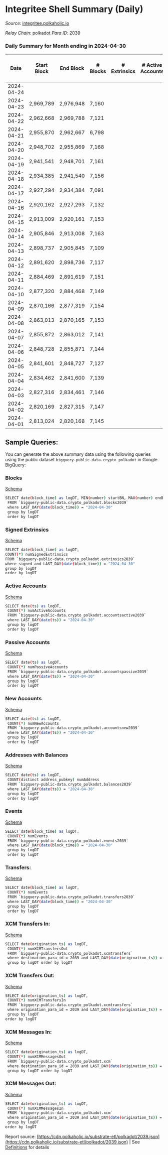 # Integritee Shell Summary (Daily)

_Source_: [integritee.polkaholic.io](https://integritee.polkaholic.io)

*Relay Chain*: polkadot
*Para ID*: 2039



### Daily Summary for Month ending in 2024-04-30


| Date    | Start Block | End Block | # Blocks | # Extrinsics | # Active Accounts | # Passive Accounts | # New Accounts | # Addresses | # Events  | # Transfers ($USD) | # XCM Transfers In ($USD) | # XCM Transfers Out ($USD) | # XCM In | # XCM Out | Issues |
|---------|-------------|-----------|----------|--------------|-------------------|--------------------|----------------|-------------|-----------|--------------------|---------------------------|----------------------------|----------|-----------|--------|
| 2024-04-24 |  |  |  |  |  |  |  |  |  |   |   |   |  |  |  |
| 2024-04-23 | 2,969,789 | 2,976,948 | 7,160 |  |  |  |  |  | 14,320 |   |   |   |  |  |  |
| 2024-04-22 | 2,962,668 | 2,969,788 | 7,121 |  |  |  |  |  | 14,242 |   |   |   |  |  |  |
| 2024-04-21 | 2,955,870 | 2,962,667 | 6,798 |  |  |  |  |  | 13,596 |   |   |   |  |  |  |
| 2024-04-20 | 2,948,702 | 2,955,869 | 7,168 |  |  |  |  |  | 14,336 |   |   |   |  |  |  |
| 2024-04-19 | 2,941,541 | 2,948,701 | 7,161 |  |  |  |  |  | 14,322 |   |   |   |  |  |  |
| 2024-04-18 | 2,934,385 | 2,941,540 | 7,156 |  |  |  |  |  | 14,315 |   |   |   |  |  |  |
| 2024-04-17 | 2,927,294 | 2,934,384 | 7,091 |  |  |  |  |  | 14,182 |   |   |   |  |  |  |
| 2024-04-16 | 2,920,162 | 2,927,293 | 7,132 |  |  |  |  |  | 14,264 |   |   |   |  |  |  |
| 2024-04-15 | 2,913,009 | 2,920,161 | 7,153 |  |  |  |  |  | 14,306 |   |   |   |  |  |  |
| 2024-04-14 | 2,905,846 | 2,913,008 | 7,163 |  |  |  |  |  | 14,326 |   |   |   |  |  |  |
| 2024-04-13 | 2,898,737 | 2,905,845 | 7,109 |  |  |  |  |  | 14,218 |   |   |   |  |  |  |
| 2024-04-12 | 2,891,620 | 2,898,736 | 7,117 |  |  |  |  |  | 14,237 |   |   |   |  |  |  |
| 2024-04-11 | 2,884,469 | 2,891,619 | 7,151 |  |  |  |  |  | 14,302 |   |   |   |  |  |  |
| 2024-04-10 | 2,877,320 | 2,884,468 | 7,149 |  |  |  |  |  | 14,298 |   |   |   |  |  |  |
| 2024-04-09 | 2,870,166 | 2,877,319 | 7,154 |  |  |  |  |  | 14,308 |   |   |   |  |  |  |
| 2024-04-08 | 2,863,013 | 2,870,165 | 7,153 |  |  |  |  |  | 14,306 |   |   |   |  |  |  |
| 2024-04-07 | 2,855,872 | 2,863,012 | 7,141 |  |  |  |  |  | 14,282 |   |   |   |  |  |  |
| 2024-04-06 | 2,848,728 | 2,855,871 | 7,144 |  |  |  |  |  | 14,291 |   |   |   |  |  |  |
| 2024-04-05 | 2,841,601 | 2,848,727 | 7,127 |  |  |  |  |  | 14,254 |   |   |   |  |  |  |
| 2024-04-04 | 2,834,462 | 2,841,600 | 7,139 |  |  |  |  |  | 14,278 |   |   |   |  |  |  |
| 2024-04-03 | 2,827,316 | 2,834,461 | 7,146 |  |  |  |  |  | 14,292 |   |   |   |  |  |  |
| 2024-04-02 | 2,820,169 | 2,827,315 | 7,147 |  |  |  |  |  | 14,294 |   |   |   |  |  |  |
| 2024-04-01 | 2,813,024 | 2,820,168 | 7,145 |  |  |  |  |  | 14,290 |   |   |   |  |  |  |

## Sample Queries:
You can generate the above summary data using the following queries using the public dataset `bigquery-public-data.crypto_polkadot` in Google BigQuery:


### Blocks 

[Schema](https://github.com/colorfulnotion/substrate-etl/blob/main/schema/blocks.json)

```bash
SELECT date(block_time) as logDT, MIN(number) startBN, MAX(number) endBN, COUNT(*) numBlocks 
 FROM `bigquery-public-data.crypto_polkadot.blocks2039`  
 where LAST_DAY(date(block_time)) = "2024-04-30" 
 group by logDT 
 order by logDT
```

### Signed Extrinsics 

[Schema](https://github.com/colorfulnotion/substrate-etl/blob/main/schema/extrinsics.json)

```bash
SELECT date(block_time) as logDT, 
COUNT(*) numSignedExtrinsics 
FROM `bigquery-public-data.crypto_polkadot.extrinsics2039`  
where signed and LAST_DAY(date(block_time)) = "2024-04-30" 
group by logDT 
order by logDT
```

### Active Accounts 

[Schema](https://github.com/colorfulnotion/substrate-etl/blob/main/schema/accountsactive.json)

```bash
SELECT date(ts) as logDT, 
 COUNT(*) numActiveAccounts 
 FROM `bigquery-public-data.crypto_polkadot.accountsactive2039` 
 where LAST_DAY(date(ts)) = "2024-04-30" 
 group by logDT 
 order by logDT
```

### Passive Accounts 

[Schema](https://github.com/colorfulnotion/substrate-etl/blob/main/schema/accountspassive.json)

```bash
SELECT date(ts) as logDT, 
 COUNT(*) numPassiveAccounts 
 FROM `bigquery-public-data.crypto_polkadot.accountspassive2039` 
 where LAST_DAY(date(ts)) = "2024-04-30" 
 group by logDT 
 order by logDT
```

### New Accounts 

[Schema](https://github.com/colorfulnotion/substrate-etl/blob/main/schema/accountsnew.json)

```bash
SELECT date(ts) as logDT, 
 COUNT(*) numNewAccounts 
 FROM `bigquery-public-data.crypto_polkadot.accountsnew2039` 
 where LAST_DAY(date(ts)) = "2024-04-30" 
 group by logDT
 order by logDT
```

### Addresses with Balances 

[Schema](https://github.com/colorfulnotion/substrate-etl/blob/main/schema/balances.json)

```bash
SELECT date(ts) as logDT,
 COUNT(distinct address_pubkey) numAddress 
 FROM `bigquery-public-data.crypto_polkadot.balances2039` 
 where LAST_DAY(date(ts)) = "2024-04-30" 
 group by logDT 
 order by logDT
```

### Events 

[Schema](https://github.com/colorfulnotion/substrate-etl/blob/main/schema/events.json)

```bash
SELECT date(block_time) as logDT, 
 COUNT(*) numEvents 
 FROM `bigquery-public-data.crypto_polkadot.events2039` 
 where LAST_DAY(date(block_time)) = "2024-04-30" 
 group by logDT 
 order by logDT
```

### Transfers:

[Schema](https://github.com/colorfulnotion/substrate-etl/blob/main/schema/transfers.json)

```bash
SELECT date(block_time) as logDT, 
 COUNT(*) numEvents 
 FROM `bigquery-public-data.crypto_polkadot.transfers2039` 
 where LAST_DAY(date(block_time)) = "2024-04-30" 
 group by logDT 
 order by logDT
```

### XCM Transfers In: 

[Schema](https://github.com/colorfulnotion/substrate-etl/blob/main/schema/xcmtransfers.json)

```bash
SELECT date(origination_ts) as logDT, 
 COUNT(*) numXCMTransfersOut 
 FROM `bigquery-public-data.crypto_polkadot.xcmtransfers` 
 where destination_para_id = 2039 and LAST_DAY(date(origination_ts)) = "2024-04-30" 
 group by logDT order by logDT
```

### XCM Transfers Out: 

[Schema](https://github.com/colorfulnotion/substrate-etl/blob/main/schema/xcmtransfers.json)

```bash
SELECT date(origination_ts) as logDT, 
 COUNT(*) numXCMTransfersIn 
 FROM `bigquery-public-data.crypto_polkadot.xcmtransfers` 
 where origination_para_id = 2039 and LAST_DAY(date(origination_ts)) = "2024-04-30" 
 group by logDT 
order by logDT
```

### XCM Messages In: 

[Schema](https://github.com/colorfulnotion/substrate-etl/blob/main/schema/xcm.json)

```bash
SELECT date(origination_ts) as logDT, 
 COUNT(*) numXCMMessagesOut 
 FROM `bigquery-public-data.crypto_polkadot.xcm` 
 where destination_para_id = 2039 and LAST_DAY(date(origination_ts)) = "2024-04-30" 
 group by logDT order by logDT
```

### XCM Messages Out: 

[Schema](https://github.com/colorfulnotion/substrate-etl/blob/main/schema/xcm.json)

```bash
SELECT date(origination_ts) as logDT, 
 COUNT(*) numXCMMessagesIn 
 FROM `bigquery-public-data.crypto_polkadot.xcm` 
 where origination_para_id = 2039 and LAST_DAY(date(origination_ts)) = "2024-04-30" 
 group by logDT 
order by logDT
```


Report source: [https://cdn.polkaholic.io/substrate-etl/polkadot/2039.json](https://cdn.polkaholic.io/substrate-etl/polkadot/2039.json) | See [Definitions](/DEFINITIONS.md) for details
